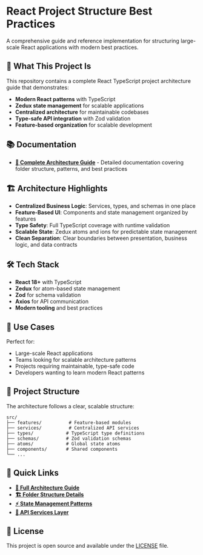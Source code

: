 # React Project Structure Best Practices

A comprehensive guide and reference implementation for structuring large-scale React applications with modern best practices.

## 🚀 What This Project Is

This repository contains a complete React TypeScript project architecture guide that demonstrates:

- **Modern React patterns** with TypeScript
- **Zedux state management** for scalable applications
- **Centralized architecture** for maintainable codebases
- **Type-safe API integration** with Zod validation
- **Feature-based organization** for scalable development

## 📚 Documentation

- **[📖 Complete Architecture Guide](./docs/react-project-architecture-doc.md)** - Detailed documentation covering folder structure, patterns, and best practices

## 🏗️ Architecture Highlights

- **Centralized Business Logic**: Services, types, and schemas in one place
- **Feature-Based UI**: Components and state management organized by features
- **Type Safety**: Full TypeScript coverage with runtime validation
- **Scalable State**: Zedux atoms and ions for predictable state management
- **Clean Separation**: Clear boundaries between presentation, business logic, and data contracts

## 🛠️ Tech Stack

- **React 18+** with TypeScript
- **Zedux** for atom-based state management
- **Zod** for schema validation
- **Axios** for API communication
- **Modern tooling** and best practices

## 🎯 Use Cases

Perfect for:
- Large-scale React applications
- Teams looking for scalable architecture patterns
- Projects requiring maintainable, type-safe code
- Developers wanting to learn modern React patterns

## 📁 Project Structure

The architecture follows a clear, scalable structure:

```
src/
├── features/          # Feature-based modules
├── services/          # Centralized API services
├── types/            # TypeScript type definitions
├── schemas/          # Zod validation schemas
├── atoms/            # Global state atoms
├── components/       # Shared components
└── ...
```

## 🔗 Quick Links

- **[📖 Full Architecture Guide](./docs/react-project-architecture-doc.md)**
- **[🏗️ Folder Structure Details](./docs/react-project-architecture-doc.md#folder-structure)**
- **[⚡ State Management Patterns](./docs/react-project-architecture-doc.md#state-management-with-zedux)**
- **[🔌 API Services Layer](./docs/react-project-architecture-doc.md#api-services-layer)**

## 📝 License

This project is open source and available under the [LICENSE](LICENSE) file. 

